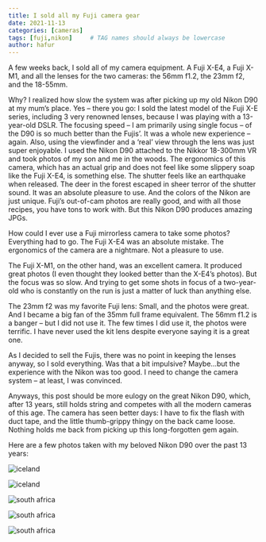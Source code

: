 ```yaml
---
title: I sold all my Fuji camera gear
date: 2021-11-13
categories: [cameras]
tags: [fuji,nikon]     # TAG names should always be lowercase
author: hafur
---
```


A few weeks back, I sold all of my camera equipment. A Fuji X-E4, a Fuji X-M1, and all the lenses for the two cameras: the 56mm f1.2, the 23mm f2, and the 18-55mm.

Why? I realized how slow the system was after picking up my old Nikon D90 at my mum’s place. Yes – there you go: I sold the latest model of the Fuji X-E series, including 3 very renowned lenses, because I was playing with a 13-year-old DSLR. The focusing speed – I am primarily using single focus – of the D90 is so much better than the Fujis’. It was a whole new experience – again. Also, using the viewfinder and a ‘real’ view through the lens was just super enjoyable. I used the Nikon D90 attached to the Nikkor 18-300mm VR and took photos of my son and me in the woods. The ergonomics of this camera, which has an actual grip and does not feel like some slippery soap like the Fuji X-E4, is something else. The shutter feels like an earthquake when released. The deer in the forest escaped in sheer terror of the shutter sound. It was an absolute pleasure to use. And the colors of the Nikon are just unique. Fuji’s out-of-cam photos are really good, and with all those recipes, you have tons to work with. But this Nikon D90 produces amazing JPGs.

How could I ever use a Fuji mirrorless camera to take some photos? Everything had to go. The Fuji X-E4 was an absolute mistake. The ergonomics of the camera are a nightmare. Not a pleasure to use.

The Fuji X-M1, on the other hand, was an excellent camera. It produced great photos (I even thought they looked better than the X-E4’s photos). But the focus was so slow. And trying to get some shots in focus of a two-year-old who is constantly on the run is just a matter of luck than anything else.

The 23mm f2 was my favorite Fuji lens: Small, and the photos were great. And I became a big fan of the 35mm full frame equivalent. The 56mm f1.2 is a banger – but I did not use it. The few times I did use it, the photos were terrific. I have never used the kit lens despite everyone saying it is a great one.

As I decided to sell the Fujis, there was no point in keeping the lenses anyway, so I sold everything. Was that a bit impulsive? Maybe…but the experience with the Nikon was too good. I need to change the camera system – at least, I was convinced.

Anyways, this post should be more eulogy on the great Nikon D90, which, after 13 years, still holds string and competes with all the modern cameras of this age. The camera has seen better days: I have to fix the flash with duct tape, and the little thumb-grippy thingy on the back came loose. Nothing holds me back from picking up this long-forgotten gem again.

Here are a few photos taken with my beloved Nikon D90 over the past 13 years:

![iceland](https://axafadvbguje.objectstorage.eu-amsterdam-1.oci.customer-oci.com/p/k7dfc_mckNrhh8QRruCHdN37k7gTc9rt73WVWcJkus3I_5tEhEZBgEs6V-qS6l9L/n/axafadvbguje/b/hafur/o/2010-08-iceland-358-of-686-1536x1020.jpeg )

![iceland](https://axafadvbguje.objectstorage.eu-amsterdam-1.oci.customer-oci.com/p/k7dfc_mckNrhh8QRruCHdN37k7gTc9rt73WVWcJkus3I_5tEhEZBgEs6V-qS6l9L/n/axafadvbguje/b/hafur/o/2010-08-iceland-329-of-686-1536x1024.jpeg)

![south africa](https://axafadvbguje.objectstorage.eu-amsterdam-1.oci.customer-oci.com/p/k7dfc_mckNrhh8QRruCHdN37k7gTc9rt73WVWcJkus3I_5tEhEZBgEs6V-qS6l9L/n/axafadvbguje/b/hafur/o/2008-11_12-south-africa-365-of-1270-1536x1020.jpeg)

![south africa](https://axafadvbguje.objectstorage.eu-amsterdam-1.oci.customer-oci.com/p/k7dfc_mckNrhh8QRruCHdN37k7gTc9rt73WVWcJkus3I_5tEhEZBgEs6V-qS6l9L/n/axafadvbguje/b/hafur/o/2008-11_12-south-africa-306-of-1270-1536x1020.jpeg)

![south africa](https://axafadvbguje.objectstorage.eu-amsterdam-1.oci.customer-oci.com/p/k7dfc_mckNrhh8QRruCHdN37k7gTc9rt73WVWcJkus3I_5tEhEZBgEs6V-qS6l9L/n/axafadvbguje/b/hafur/o/2008-11_12-south-africa-173-of-1270-1536x1020.jpeg)
